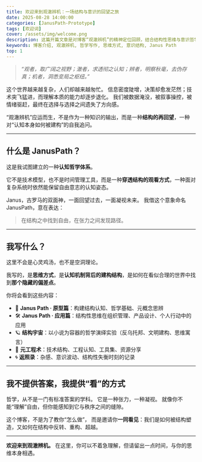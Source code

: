 ```yaml
---
title: 欢迎来到观澈辨机：一场结构与意识的回望之旅
date: 2025-08-28 14:00:00
categories: [JanusPath-Prototype]
tags: [欢迎词]
cover: /assets/img/welcome.png
description: 这篇开篇文章是对博客“观澈辨机”的精神定位回顾，结合结构性思维与意识哲学展开阐述，确立个人表达的基调与视角。
keywords: 博客介绍, 观澈辨机, 哲学写作, 思维方式, 意识结构, Janus Path
top: 1
---
```


> _“观者，取广阔之视野；澈者，求透彻之认知；辨者，明察秋毫，去伪存真；机者，洞悉变局之枢纽。”_

这个世界越来越复杂，人们却越来越匆忙。
信息密度陡增，决策却愈发茫然；技术突飞猛进，而理解本质的能力却逐步退化。
我们被数据淹没，被叙事操控，被情绪驱赶，最终在选择与选择之间遗失了方向感。

“观澈辨机”应运而生，不是作为一种知识的输出，而是一种**结构的再回望**，一种对“认知本身如何被建构”的自我追问。

---

## 什么是 JanusPath？

这是我试图建立的一种**认知哲学体系**。

它不是技术模型，也不是时间管理工具，而是一种**穿透结构的观看方式**，一种面对复杂系统时依然能保留自由意志的认知姿态。

Janus，古罗马的双面神，一面回望过去，一面凝视未来。
我借这个意象命名 JanusPath，意在表达：

> 在结构之中找到自由，在张力之间发现路径。

---

## 我写什么？

这里不会是心灵鸡汤，也不是空洞理论。

我写的，是**思维方式**，是**认知机制背后的建构结构**，是如何在看似合理的世界中找到**那个隐藏的偏差点**。

你将会看到这些内容：

- 🧠 **Janus Path · 原型篇**：构建结构认知、哲学基础、元概念思辨
- 🛠 **Janus Path · 应用篇**：结构性思维在组织管理、产品设计、个人行动中的应用
- 🪐 **结构宇宙**：以小说为容器的哲学演绎实验（反乌托邦、文明建构、思维寓言）
- 🧰 **元工程术**：技术结构、工程认知、工具集、资源分享
- 🌀 **返照录**：杂感、意识波动、结构性失衡时刻的记录

---

## 我不提供答案，我提供“看”的方式

哲学，从不是一门有标准答案的学科。
它是一种张力，一种凝视。
就像你不能“理解”自由，但你能感知到它与秩序之间的缝隙。

这个博客，不是为了教你“怎么做”，
而是邀请你**一同看见**：我们是如何被结构塑造，又如何在结构中反转、重构、超越。

---

**欢迎来到观澈辨机。**
在这里，你可以不着急理解，但请留出一点时间，与你的思维本身相遇。
